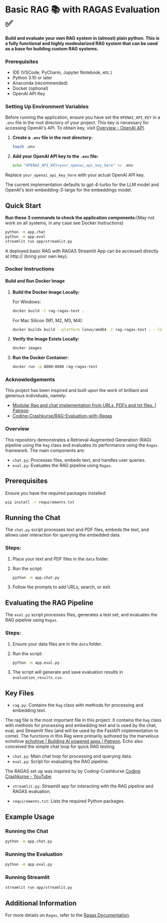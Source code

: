 # Basic RAG 📚 with RAGAS Evaluation ✅

#### Build and evaluate your own RAG system in (almost) plain python. This is a fully functional and highly modeularized RAG system that can be used as a base for building custom RAG systems.

### Prerequisites

- IDE (VSCode, PyCharm, Jupyter Notebook, etc.)
- Python 3.10 or later
- Anaconda (recommended)
- Docker (optional)
- OpenAI API Key

### Setting Up Environment Variables

Before running the application, ensure you have set the `OPENAI_API_KEY` in a `.env` file in the root directory of your project. This key is necessary for accessing OpenAI's API. To obtain key, visit [Overview - OpenAI API](https://platform.openai.com/docs/overview).

1. **Create a `.env` file in the root directory:**

   ```sh
   touch .env
   ```

2. **Add your OpenAI API key to the `.env` file:**

   ```sh
   echo "OPENAI_API_KEY=your_openai_api_key_here" >> .env
   ```

Replace `your_openai_api_key_here` with your actual OpenAI API key.

The current implementation defaults to gpt-4-turbo for the LLM model and OpenAI's text-embedding-3-large for the embeddings model.

## Quick Start

**Run these 3 commands to check the application components:**(May not work on all systems, in any case see Docker Instructions)

```sh
python -m app.chat
python -m app.eval
streamlit run app/streamlit.py
```

A deployed basic RAG with RAGAS Streamlit App can be accessed directly at http:// (bring your own key).

### Docker Instructions

#### Build and Run Docker Image

1. **Build the Docker Image Locally:**

   For Windows:

   ```sh
   docker build -t rag-ragas-test .
   ```

   For Mac Silicon (M1, M2, M3, M4):

   ```sh
   docker buildx build --platform linux/amd64 -t rag-ragas-test . --load
   ```

2. **Verify the Image Exists Locally:**

   ```sh
   docker images
   ```

3. **Run the Docker Container:**

   ```sh
   docker run -p 8080:8080 rag-ragas-test
   ```

### Acknowledgements

This project has been inspired and built upon the work of brilliant and generous individuals, namely:

- [Modular Rag and chat implementation from URLs, PDFs and txt files. | Patreon](https://www.patreon.com/posts/modular-rag-and-106461497)
- [Coding-Crashkurse/RAG-Evaluation-with-Ragas](https://github.com/Coding-Crashkurse/RAG-Evaluation-with-Ragas)

### Overview

This repository demonstrates a Retrieval-Augmented Generation (RAG) pipeline using the `Rag` class and evaluates its performance using the `Ragas` framework. The main components are:

- `chat.py`: Processes files, embeds text, and handles user queries.
- `eval.py`: Evaluates the RAG pipeline using `Ragas`.

## Prerequisites

Ensure you have the required packages installed:

```sh
pip install -r requirements.txt
```

## Running the Chat

The `chat.py` script processes text and PDF files, embeds the text, and allows user interaction for querying the embedded data.

### Steps:

1. Place your text and PDF files in the `data` folder.
2. Run the script:

   ```sh
   python -m app.chat.py
   ```

3. Follow the prompts to add URLs, search, or exit.

## Evaluating the RAG Pipeline

The `eval.py` script processes files, generates a test set, and evaluates the RAG pipeline using `Ragas`.

### Steps:

1. Ensure your data files are in the `data` folder.
2. Run the script:

   ```sh
   python -m app.eval.py
   ```

3. The script will generate and save evaluation results in `evaluation_results.csv`.

## Key Files

- `rag.py`: Contains the `Rag` class with methods for processing and embedding text.

The rag file is the most important file in this project. It contains the `Rag` class with methods for processing and embedding text and is used by the chat, eval, and Streamlit files (and will be used by the FastAPI implementation to come). The functions in this Rag were primarily authored by the marvelous echohive [echohive | Building AI powered apps | Patreon](https://www.patreon.com/echohive42/posts). Echo also conceived the simple chat loop for quick RAG testing.

- `chat.py`: Main chat loop for processing and querying data.
- `eval.py`: Script for evaluating the RAG pipeline.

The RAGAS set up was inspired by by
Coding-Crashkurse [Coding Crashkurse - YouTube](https://www.youtube.com/@codingcrashkurse6429).

- `streamlit.py`: Streamlit app for interacting with the RAG pipeline and RAGAS evaluation.

- `requirements.txt`: Lists the required Python packages.

## Example Usage

### Running the Chat

```sh
python -m app.chat.py
```

### Running the Evaluation

```sh
python -m app.eval.py
```

### Running Streamlit

```sh
streamlit run app/streamlit.py
```

## Additional Information

For more details on `Ragas`, refer to the [Ragas Documentation](https://docs.ragas.io/en/stable/).
